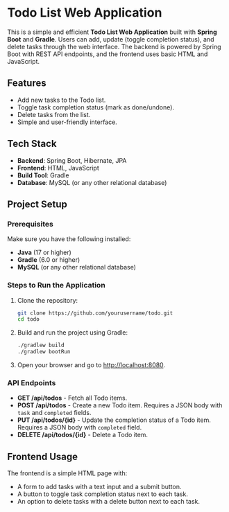 # Todo List Web Application

This is a simple and efficient **Todo List Web Application** built with **Spring Boot** and **Gradle**. Users can add, update (toggle completion status), and delete tasks through the web interface. The backend is powered by Spring Boot with REST API endpoints, and the frontend uses basic HTML and JavaScript.

## Features

- Add new tasks to the Todo list.
- Toggle task completion status (mark as done/undone).
- Delete tasks from the list.
- Simple and user-friendly interface.

## Tech Stack

- **Backend**: Spring Boot, Hibernate, JPA
- **Frontend**: HTML, JavaScript
- **Build Tool**: Gradle
- **Database**: MySQL (or any other relational database)

## Project Setup

### Prerequisites
Make sure you have the following installed:
- **Java** (17 or higher)
- **Gradle** (6.0 or higher)
- **MySQL** (or any other relational database)

### Steps to Run the Application
1. Clone the repository:
   ```bash
   git clone https://github.com/yourusername/todo.git
   cd todo
   ```

2. Build and run the project using Gradle:
   ```bash
   ./gradlew build
   ./gradlew bootRun
   ```

3. Open your browser and go to [http://localhost:8080](http://localhost:8080).

### API Endpoints
- **GET /api/todos** - Fetch all Todo items.
- **POST /api/todos** - Create a new Todo item. Requires a JSON body with `task` and `completed` fields.
- **PUT /api/todos/{id}** - Update the completion status of a Todo item. Requires a JSON body with `completed` field.
- **DELETE /api/todos/{id}** - Delete a Todo item.

## Frontend Usage
The frontend is a simple HTML page with:
- A form to add tasks with a text input and a submit button.
- A button to toggle task completion status next to each task.
- An option to delete tasks with a delete button next to each task.
